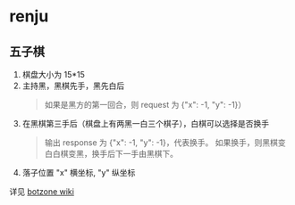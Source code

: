 # renju

## 五子棋

1. 棋盘大小为 15*15
2. 主持黑，黑棋先手，黑先白后
   > 如果是黑方的第一回合，则 request 为 {"x": -1, "y": -1}）
3. 在黑棋第三手后（棋盘上有两黑一白三个棋子），白棋可以选择是否换手
   > 输出 response 为 {"x": -1, "y": -1}，代表换手。
   > 如果换手，则黑棋变白白棋变黑，换手后下一手由黑棋下。
4. 落子位置 "x" 横坐标, "y" 纵坐标

详见 [botzone wiki](https://wiki.botzone.org.cn/index.php?title=Renju)
